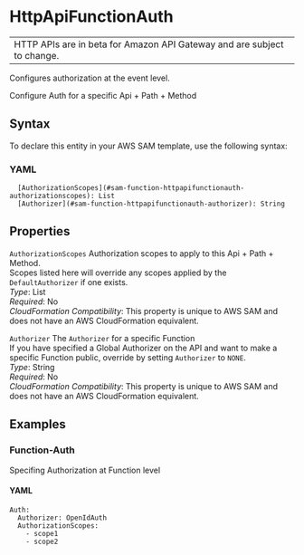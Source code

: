 # HttpApiFunctionAuth<a name="sam-property-function-httpapifunctionauth"></a>


|  | 
| --- |
| HTTP APIs are in beta for Amazon API Gateway and are subject to change\. | 

Configures authorization at the event level\.

Configure Auth for a specific Api \+ Path \+ Method

## Syntax<a name="sam-property-function-httpapifunctionauth-syntax"></a>

To declare this entity in your AWS SAM template, use the following syntax:

### YAML<a name="sam-property-function-httpapifunctionauth-syntax.yaml"></a>

```
  [AuthorizationScopes](#sam-function-httpapifunctionauth-authorizationscopes): List
  [Authorizer](#sam-function-httpapifunctionauth-authorizer): String
```

## Properties<a name="sam-property-function-httpapifunctionauth-properties"></a>

 `AuthorizationScopes`   <a name="sam-function-httpapifunctionauth-authorizationscopes"></a>
Authorization scopes to apply to this Api \+ Path \+ Method\.  
Scopes listed here will override any scopes applied by the `DefaultAuthorizer` if one exists\.  
*Type*: List  
*Required*: No  
*CloudFormation Compatibility*: This property is unique to AWS SAM and does not have an AWS CloudFormation equivalent\.

 `Authorizer`   <a name="sam-function-httpapifunctionauth-authorizer"></a>
The `Authorizer` for a specific Function  
If you have specified a Global Authorizer on the API and want to make a specific Function public, override by setting `Authorizer` to `NONE`\.  
*Type*: String  
*Required*: No  
*CloudFormation Compatibility*: This property is unique to AWS SAM and does not have an AWS CloudFormation equivalent\.

## Examples<a name="sam-property-function-httpapifunctionauth--examples"></a>

### Function\-Auth<a name="sam-property-function-httpapifunctionauth--examples--function-auth"></a>

Specifing Authorization at Function level

#### YAML<a name="sam-property-function-httpapifunctionauth--examples--function-auth--yaml"></a>

```
Auth:
  Authorizer: OpenIdAuth
  AuthorizationScopes:
    - scope1
    - scope2
```